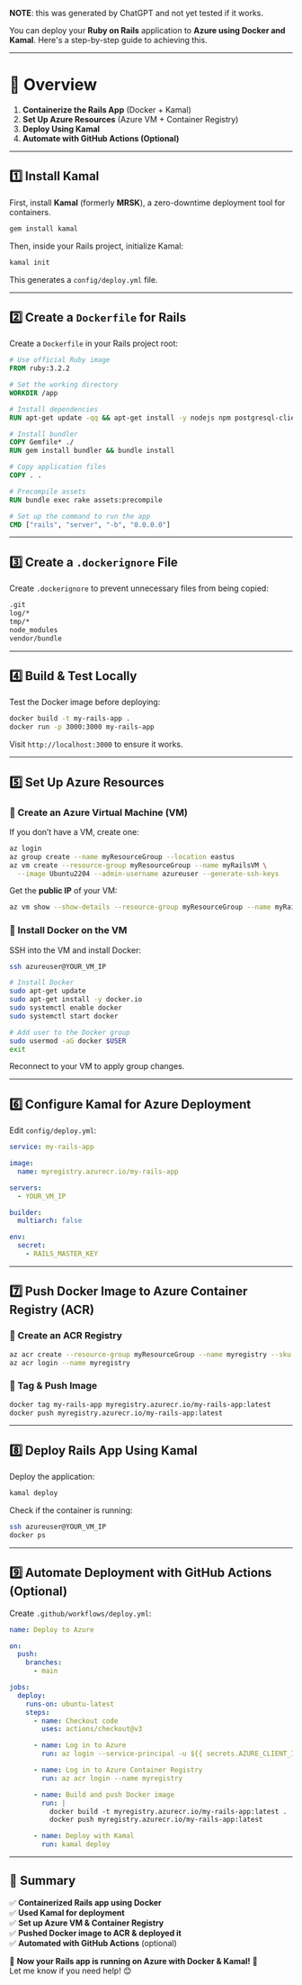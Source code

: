 **NOTE**: this was generated by ChatGPT and not yet tested if it works.

You can deploy your **Ruby on Rails** application to **Azure using Docker and Kamal**. Here's a step-by-step guide to achieving this.

---

# **🚀 Overview**
1. **Containerize the Rails App** (Docker + Kamal)
2. **Set Up Azure Resources** (Azure VM + Container Registry)
3. **Deploy Using Kamal**  
4. **Automate with GitHub Actions (Optional)**

---

## **1️⃣ Install Kamal**
First, install **Kamal** (formerly **MRSK**), a zero-downtime deployment tool for containers.

```sh
gem install kamal
```

Then, inside your Rails project, initialize Kamal:
```sh
kamal init
```
This generates a `config/deploy.yml` file.

---

## **2️⃣ Create a `Dockerfile` for Rails**
Create a `Dockerfile` in your Rails project root:

```dockerfile
# Use official Ruby image
FROM ruby:3.2.2

# Set the working directory
WORKDIR /app

# Install dependencies
RUN apt-get update -qq && apt-get install -y nodejs npm postgresql-client

# Install bundler
COPY Gemfile* ./
RUN gem install bundler && bundle install

# Copy application files
COPY . .

# Precompile assets
RUN bundle exec rake assets:precompile

# Set up the command to run the app
CMD ["rails", "server", "-b", "0.0.0.0"]
```

---

## **3️⃣ Create a `.dockerignore` File**
Create `.dockerignore` to prevent unnecessary files from being copied:

```txt
.git
log/*
tmp/*
node_modules
vendor/bundle
```

---

## **4️⃣ Build & Test Locally**
Test the Docker image before deploying:

```sh
docker build -t my-rails-app .
docker run -p 3000:3000 my-rails-app
```
Visit `http://localhost:3000` to ensure it works.

---

## **5️⃣ Set Up Azure Resources**
### **🔹 Create an Azure Virtual Machine (VM)**
If you don’t have a VM, create one:

```sh
az login
az group create --name myResourceGroup --location eastus
az vm create --resource-group myResourceGroup --name myRailsVM \
  --image Ubuntu2204 --admin-username azureuser --generate-ssh-keys
```

Get the **public IP** of your VM:
```sh
az vm show --show-details --resource-group myResourceGroup --name myRailsVM --query publicIps -o tsv
```

### **🔹 Install Docker on the VM**
SSH into the VM and install Docker:

```sh
ssh azureuser@YOUR_VM_IP

# Install Docker
sudo apt-get update
sudo apt-get install -y docker.io
sudo systemctl enable docker
sudo systemctl start docker

# Add user to the Docker group
sudo usermod -aG docker $USER
exit
```
Reconnect to your VM to apply group changes.

---

## **6️⃣ Configure Kamal for Azure Deployment**
Edit `config/deploy.yml`:

```yaml
service: my-rails-app

image:
  name: myregistry.azurecr.io/my-rails-app

servers:
  - YOUR_VM_IP

builder:
  multiarch: false

env:
  secret:
    - RAILS_MASTER_KEY
```

---

## **7️⃣ Push Docker Image to Azure Container Registry (ACR)**
### **🔹 Create an ACR Registry**
```sh
az acr create --resource-group myResourceGroup --name myregistry --sku Basic
az acr login --name myregistry
```

### **🔹 Tag & Push Image**
```sh
docker tag my-rails-app myregistry.azurecr.io/my-rails-app:latest
docker push myregistry.azurecr.io/my-rails-app:latest
```

---

## **8️⃣ Deploy Rails App Using Kamal**
Deploy the application:

```sh
kamal deploy
```

Check if the container is running:
```sh
ssh azureuser@YOUR_VM_IP
docker ps
```

---

## **9️⃣ Automate Deployment with GitHub Actions (Optional)**
Create `.github/workflows/deploy.yml`:

```yaml
name: Deploy to Azure

on:
  push:
    branches:
      - main

jobs:
  deploy:
    runs-on: ubuntu-latest
    steps:
      - name: Checkout code
        uses: actions/checkout@v3

      - name: Log in to Azure
        run: az login --service-principal -u ${{ secrets.AZURE_CLIENT_ID }} -p ${{ secrets.AZURE_CLIENT_SECRET }} --tenant ${{ secrets.AZURE_TENANT_ID }}

      - name: Log in to Azure Container Registry
        run: az acr login --name myregistry

      - name: Build and push Docker image
        run: |
          docker build -t myregistry.azurecr.io/my-rails-app:latest .
          docker push myregistry.azurecr.io/my-rails-app:latest

      - name: Deploy with Kamal
        run: kamal deploy
```

---

## **🎯 Summary**
✅ **Containerized Rails app using Docker**  
✅ **Used Kamal for deployment**  
✅ **Set up Azure VM & Container Registry**  
✅ **Pushed Docker image to ACR & deployed it**  
✅ **Automated with GitHub Actions** (optional)  

🚀 **Now your Rails app is running on Azure with Docker & Kamal!** 🚀  
Let me know if you need help! 😊